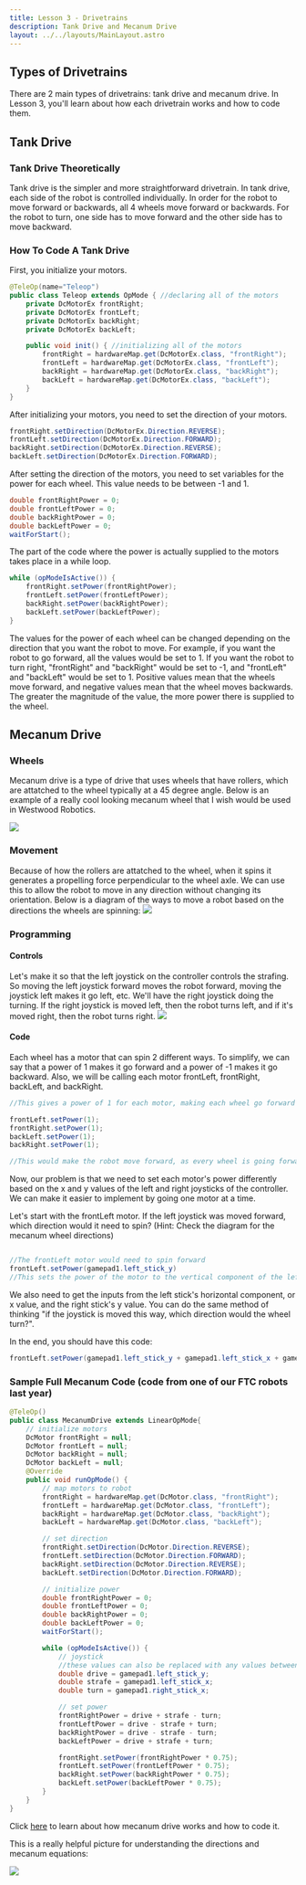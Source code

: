 ```yaml
---
title: Lesson 3 - Drivetrains
description: Tank Drive and Mecanum Drive
layout: ../../layouts/MainLayout.astro
---
```


## Types of Drivetrains
There are 2 main types of drivetrains: tank drive and mecanum drive. In Lesson 3, you'll learn about how each drivetrain works and how to code them.


## Tank Drive
### Tank Drive Theoretically
Tank drive is the simpler and more straightforward drivetrain. In tank drive, each side of the robot is controlled individually. In order for the robot to move forward or backwards, all 4 wheels move forward or backwards. For the robot to turn, one side has to move forward and the other side has to move backward.

### How To Code A Tank Drive
First, you initialize your motors.

```java
@TeleOp(name="Teleop")
public class Teleop extends OpMode { //declaring all of the motors
    private DcMotorEx frontRight;
    private DcMotorEx frontLeft;
    private DcMotorEx backRight;
    private DcMotorEx backLeft;

    public void init() { //initializing all of the motors
        frontRight = hardwareMap.get(DcMotorEx.class, "frontRight");
        frontLeft = hardwareMap.get(DcMotorEx.class, "frontLeft");
        backRight = hardwareMap.get(DcMotorEx.class, "backRight");
        backLeft = hardwareMap.get(DcMotorEx.class, "backLeft");
    }
}
```

After initializing your motors, you need to set the direction of your motors. 

```java
frontRight.setDirection(DcMotorEx.Direction.REVERSE);
frontLeft.setDirection(DcMotorEx.Direction.FORWARD);
backRight.setDirection(DcMotorEx.Direction.REVERSE);
backLeft.setDirection(DcMotorEx.Direction.FORWARD);
```

After setting the direction of the motors, you need to set variables for the power for each wheel. This value needs to be between -1 and 1.

```java
double frontRightPower = 0;
double frontLeftPower = 0;
double backRightPower = 0;
double backLeftPower = 0;
waitForStart();
```

The part of the code where the power is actually supplied to the motors takes place in a while loop.

```java
while (opModeIsActive()) {
    frontRight.setPower(frontRightPower);
    frontLeft.setPower(frontLeftPower);
    backRight.setPower(backRightPower);
    backLeft.setPower(backLeftPower);
}
```

The values for the power of each wheel can be changed depending on the direction that you want the robot to move. For example, if you want the robot to go forward, all the values would be set to 1. If you want the robot to turn right, "frontRight" and "backRight" would be set to -1, and "frontLeft" and "backLeft" would be set to 1. Positive values mean that the wheels move forward, and negative values mean that the wheel moves backwards. The greater the magnitude of the value, the more power there is supplied to the wheel.


## Mecanum Drive

### Wheels
Mecanum drive is a type of drive that uses wheels that have rollers, which are attatched to the wheel typically at a 45 degree angle. Below is an example of a really cool looking mecanum wheel that I wish would be used in Westwood Robotics.

![](https://encrypted-tbn0.gstatic.com/images?q=tbn:ANd9GcRgwLkzslbpw-bsHEAOoU52qA6OCr35C9w1ow&usqp=CAU)
### Movement
Because of how the rollers are attatched to the wheel, when it spins it generates a propelling force perpendicular to the wheel axle. We can use this to allow the robot to move in any direction without changing its orientation. 
Below is a diagram of the ways to move a robot based on the directions the wheels are spinning:
![](https://www.roboteq.com/images/article-images/frontpage/wheel-rotations.jpg)
### Programming

#### Controls
Let's make it so that the left joystick on the controller controls the strafing. So moving the left joystick forward moves the robot forward, moving the joystick left makes it go left, etc. We'll have the right joystick doing the turning. If the right joystick is moved left, then the robot turns left, and if it's moved right, then the robot turns right.
![](https://preview.redd.it/1z70ah4vgoy71.png?width=256&format=png&auto=webp&s=b45eece3aa56f8cf4e12ffd9c0e9c86abd50397f)

#### Code
Each wheel has a motor that can spin 2 different ways. To simplify, we can say that a power of 1 makes it go forward and a power of -1 makes it go backward. Also, we will be calling each motor frontLeft, frontRight, backLeft, and backRight.
```java
//This gives a power of 1 for each motor, making each wheel go forward

frontLeft.setPower(1);
frontRight.setPower(1);
backLeft.setPower(1);
backRight.setPower(1);

//This would make the robot move forward, as every wheel is going forward
```

Now, our problem is that we need to set each motor's power differently based on the x and y values of the left and right joysticks of the controller. We can make it easier to implement by going one motor at a time. 

Let's start with the frontLeft motor. If the left joystick was moved forward, which direction would it need to spin? (Hint: Check the diagram for the mecanum wheel directions)

```java

//The frontLeft motor would need to spin forward
frontLeft.setPower(gamepad1.left_stick_y)
//This sets the power of the motor to the vertical component of the left joystick 
```

We also need to get the inputs from the left stick's horizontal component, or x value, and the right stick's y value. You can do the same method of thinking "if the joystick is moved this way, which direction would the wheel turn?".

In the end, you should have this code:

```java
frontLeft.setPower(gamepad1.left_stick_y + gamepad1.left_stick_x + gamepad1.right_stick_x);
```


### Sample Full Mecanum Code (code from one of our FTC robots last year)

```java
@TeleOp()
public class MecanumDrive extends LinearOpMode{
    // initialize motors
    DcMotor frontRight = null;
    DcMotor frontLeft = null;
    DcMotor backRight = null;
    DcMotor backLeft = null;
    @Override
    public void runOpMode() {
        // map motors to robot
        frontRight = hardwareMap.get(DcMotor.class, "frontRight");
        frontLeft = hardwareMap.get(DcMotor.class, "frontLeft");
        backRight = hardwareMap.get(DcMotor.class, "backRight");
        backLeft = hardwareMap.get(DcMotor.class, "backLeft");

        // set direction
        frontRight.setDirection(DcMotor.Direction.REVERSE);
        frontLeft.setDirection(DcMotor.Direction.FORWARD);
        backRight.setDirection(DcMotor.Direction.REVERSE);
        backLeft.setDirection(DcMotor.Direction.FORWARD);

        // initialize power
        double frontRightPower = 0;
        double frontLeftPower = 0;
        double backRightPower = 0;
        double backLeftPower = 0;
        waitForStart();

        while (opModeIsActive()) {
            // joystick 
            //these values can also be replaced with any values between -1 and 1
            double drive = gamepad1.left_stick_y;
            double strafe = gamepad1.left_stick_x;
            double turn = gamepad1.right_stick_x;

            // set power
            frontRightPower = drive + strafe - turn;
            frontLeftPower = drive - strafe + turn;
            backRightPower = drive - strafe - turn;
            backLeftPower = drive + strafe + turn;

            frontRight.setPower(frontRightPower * 0.75);
            frontLeft.setPower(frontLeftPower * 0.75);
            backRight.setPower(backRightPower * 0.75);
            backLeft.setPower(backLeftPower * 0.75);
        }
    }
}

```
Click [here](https://gm0.org/en/latest/docs/software/tutorials/mecanum-drive.html#:~:text=Mecanum%20Physics,%2C%20translating%20while%20rotating%2C%20etc) to learn about how mecanum drive works and how to code it.

This is a really helpful picture for understanding the directions and mecanum equations:

![](https://gm0.org/en/latest/_images/mecanum-drive-directions.png)